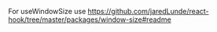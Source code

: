 For useWindowSize use https://github.com/jaredLunde/react-hook/tree/master/packages/window-size#readme
